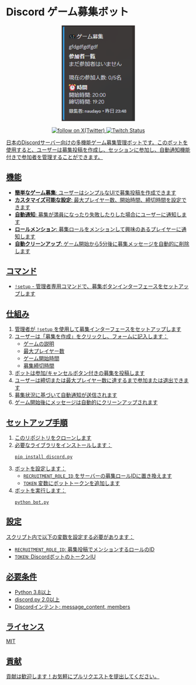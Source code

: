 # Discord ゲーム募集ボット
<p align="center">
  <img src="1e386160923f3f11377f11688d93141e.png" alt="画像の説明" width="200" />
</p>
<p align="center">
    <a href="https://x.com/intent/follow?screen_name=nau_neko" target="_blank">
        <img src="https://img.shields.io/twitter/follow/nau_neko?logo=X&color=%20%23f5f5f5" alt="follow on X(Twitter)">
    </a>
    <a href="https://www.twitch.tv/nau_neko">
       <img alt="Twitch Status" src="https://img.shields.io/twitch/status/nau_neko">
</p>

日本のDiscordサーバー向けの多機能ゲーム募集管理ボットです。このボットを使用すると、ユーザーは募集投稿を作成し、セッションに参加し、自動通知機能付きで参加者を管理することができます。



## 機能

- **簡単なゲーム募集**: ユーザーはシンプルなUIで募集投稿を作成できます
- **カスタマイズ可能な設定**: 最大プレイヤー数、開始時間、締切時間を設定できます
- **自動通知**: 募集が満員になったり失敗したりした場合にユーザーに通知します
- **ロールメンション**: 募集ロールをメンションして興味のあるプレイヤーに通知します
- **自動クリーンアップ**: ゲーム開始から5分後に募集メッセージを自動的に削除します

## コマンド

- `!setup` - 管理者専用コマンドで、募集ボタンインターフェースをセットアップします

## 仕組み

1. 管理者が `!setup` を使用して募集インターフェースをセットアップします
2. ユーザーは「募集を作成」をクリックし、フォームに記入します：
   - ゲームの説明
   - 最大プレイヤー数
   - ゲーム開始時間
   - 募集締切時間
3. ボットは参加/キャンセルボタン付きの募集を投稿します
4. ユーザーは締切または最大プレイヤー数に達するまで参加または退出できます
5. 募集状況に基づいて自動通知が送信されます
6. ゲーム開始後にメッセージは自動的にクリーンアップされます

## セットアップ手順

1. このリポジトリをクローンします
2. 必要なライブラリをインストールします：
   ```
   pip install discord.py
   ```
3. ボットを設定します：
   - `RECRUITMENT_ROLE_ID` をサーバーの募集ロールIDに置き換えます
   - `TOKEN` 変数にボットトークンを追加します
4. ボットを実行します：
   ```
   python bot.py
   ```

## 設定

スクリプト内で以下の変数を設定する必要があります：

- `RECRUITMENT_ROLE_ID`: 募集投稿でメンションするロールのID
- `TOKEN`: DiscordボットのトークンIU

## 必要条件

- Python 3.8以上
- discord.py 2.0以上
- Discordインテント: message_content, members

## ライセンス

MIT

## 貢献

貢献は歓迎します！お気軽にプルリクエストを提出してください。
